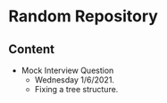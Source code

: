 # Random Repository
## Content
- Mock Interview Question
    - Wednesday 1/6/2021.
    - Fixing a tree structure.
